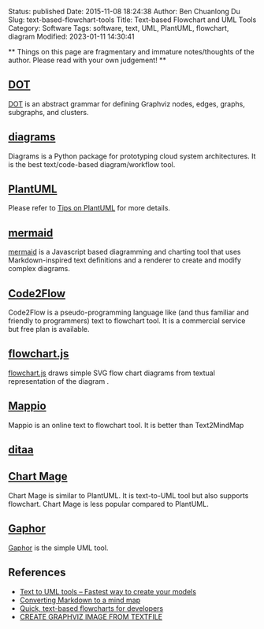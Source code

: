 Status: published
Date: 2015-11-08 18:24:38
Author: Ben Chuanlong Du
Slug: text-based-flowchart-tools
Title: Text-based Flowchart and UML Tools
Category: Software
Tags: software, text, UML, PlantUML, flowchart, diagram
Modified: 2023-01-11 14:30:41

**
Things on this page are
fragmentary and immature notes/thoughts of the author.
Please read with your own judgement!
**

## [DOT](https://graphviz.org/doc/info/lang.html)
[DOT](https://graphviz.org/doc/info/lang.html)
is an abstract grammar 
for defining Graphviz nodes, edges, graphs, subgraphs, and clusters.

## [diagrams](https://github.com/mingrammer/diagrams)

Diagrams is a Python package for prototyping cloud system architectures.
It is the best text/code-based diagram/workflow tool.

## [PlantUML](http://plantuml.com/)

Please refer to
[Tips on PlantUML](http://www.legendu.net/misc/blog/tips-on-plantuml/)
for more details.

## [mermaid](https://github.com/mermaid-js/mermaid)

[mermaid](https://github.com/mermaid-js/mermaid)
is a Javascript based diagramming and charting tool 
that uses Markdown-inspired text definitions and a renderer 
to create and modify complex diagrams. 

## [Code2Flow](https://code2flow.com/)

Code2Flow is a pseudo-programming language like 
(and thus familiar and friendly to programmers) 
text to flowchart tool.
It is a commercial service but free plan is available. 

## [flowchart.js](https://github.com/adrai/flowchart.js/)

[flowchart.js](https://github.com/adrai/flowchart.js/)
draws simple SVG flow chart diagrams 
from textual representation of the diagram
.

## [Mappio](http://mappio.com/)

Mappio is an online text to flowchart tool.
It is better than Text2MindMap

## [ditaa](http://ditaa.sourceforge.net/)

## [Chart Mage](http://chartmage.com/intro.html)

Chart Mage is similar to PlantUML. 
It is text-to-UML tool but also supports flowchart. 
Chart Mage is less popular compared to PlantUML.

## [Gaphor](https://github.com/gaphor/gaphor)

[Gaphor](https://github.com/gaphor/gaphor)
is the simple UML tool.

## References

- [Text to UML tools – Fastest way to create your models](https://modeling-languages.com/text-uml-tools-complete-list/)
- [Converting Markdown to a mind map](http://brettterpstra.com/2013/08/18/markdown-to-mind-map/)
- [Quick, text-based flowcharts for developers](https://hackernoon.com/quick-text-based-flowcharts-for-developers-3c68c4728134)
- [CREATE GRAPHVIZ IMAGE FROM TEXTFILE](http://blog.ynema.com/?p=192)

